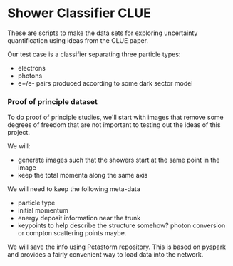 # Shower Classifier CLUE

These are scripts to make the data sets for exploring uncertainty quantification using ideas from the CLUE paper.

Our test case is a classifier separating three particle types:

* electrons
* photons
* e+/e- pairs produced according to some dark sector model

### Proof of principle dataset

To do proof of principle studies, we'll start with images that remove some degrees of freedom that are not important to testing out the ideas of this project.

We will:

* generate images such that the showers start at the same point in the image
* keep the total momenta along the same axis

We will need to keep the following meta-data
* particle type
* initial momentum
* energy deposit information near the trunk
* keypoints to help describe the structure somehow? photon conversion or compton scattering points maybe.

We will save the info using Petastorm repository.
This is based on pyspark and provides a fairly convenient way to load data into the network.